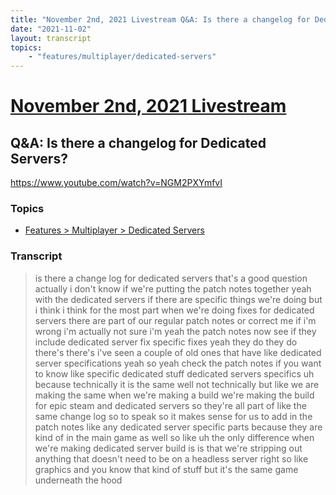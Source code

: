 ```yaml
---
title: "November 2nd, 2021 Livestream Q&A: Is there a changelog for Dedicated Servers?"
date: "2021-11-02"
layout: transcript
topics:
    - "features/multiplayer/dedicated-servers"
---
```

# [November 2nd, 2021 Livestream](../2021-11-02.md)
## Q&A: Is there a changelog for Dedicated Servers?
https://www.youtube.com/watch?v=NGM2PXYmfvI

### Topics
* [Features > Multiplayer > Dedicated Servers](../topics/features/multiplayer/dedicated-servers.md)

### Transcript

> is there a change log for dedicated servers that's a good question actually i don't know if we're putting the patch notes together yeah with the dedicated servers if there are specific things we're doing but i think i think for the most part when we're doing fixes for dedicated servers there are part of our regular patch notes or correct me if i'm wrong i'm actually not sure i'm yeah the patch notes now see if they include dedicated server fix specific fixes yeah they do they do there's there's i've seen a couple of old ones that have like dedicated server specifications yeah so yeah check the patch notes if you want to know like specific dedicated stuff dedicated servers specifics uh because technically it is the same well not technically but like we are making the same when we're making a build we're making the build for epic steam and dedicated servers so they're all part of like the same change log so to speak so it makes sense for us to add in the patch notes like any dedicated server specific parts because they are kind of in the main game as well so like uh the only difference when we're making dedicated server build is is that we're stripping out anything that doesn't need to be on a headless server right so like graphics and you know that kind of stuff but it's the same game underneath the hood
